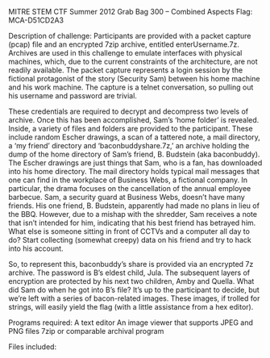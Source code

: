 MITRE STEM CTF Summer 2012
Grab Bag 300 – Combined Aspects
Flag: MCA-D51CD2A3

Description of challenge:
Participants are provided with a packet capture (pcap) file and an encrypted 7zip archive, entitled enterUsername.7z. Archives are used in this challenge to emulate interfaces with physical machines, which, due to the current constraints of the architecture, are not readily available. The packet capture represents a login session by the fictional protagonist of the story (Security Sam) between his home machine and his work machine. The capture is a telnet conversation, so pulling out his username and password are trivial.

These credentials are required to decrypt and decompress two levels of archive. Once this has been accomplished, Sam’s ‘home folder’ is revealed. Inside, a variety of files and folders are provided to the participant. These include random Escher drawings, a scan of a tattered note, a mail directory, a ‘my friend’ directory and ‘baconbuddyshare.7z,’ an archive holding the dump of the home directory of Sam’s friend, B. Budstein (aka baconbuddy). The Escher drawings are just things that Sam, who is a fan, has downloaded into his home directory. The mail directory holds typical mail messages that one can find in the workplace of Business Webs, a fictional company. In particular, the drama focuses on the cancellation of the annual employee barbecue. Sam, a security guard at Business Webs, doesn’t have many friends. His one friend, B. Budstein, apparently had made no plans in lieu of the BBQ. However, due to a mishap with the shredder, Sam receives a note that isn’t intended for him, indicating that his best friend has betrayed him. What else is someone sitting in front of CCTVs and a computer all day to do? Start collecting (somewhat creepy) data on his friend and try to hack into his account.

So, to represent this, baconbuddy’s share is provided via an encrypted 7z archive. The password is B’s eldest child, Jula. The subsequent layers of encryption are protected by his next two children, Amby and Quella. What did Sam do when he got into B’s file? It’s up to the participant to decide, but we’re left with a series of bacon-related images. These images, if trolled for strings, will easily yield the flag (with a little assistance from a hex editor).

Programs required:
A text editor
An image viewer that supports JPEG and PNG files
7zip or comparable archival program

Files included:

Challenge:
enterUsername.7z
securityDump.pcap